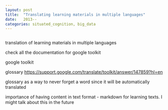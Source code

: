 ```yaml
---
layout: post
title:  "Translating learning materials in multiple languages"
date:   2013--
categories: situated_cognition, big_data
---
```


![]()

translation of learning materials in multiple languages

check all the documentation for google toolkit

google toolkit



glossary https://support.google.com/translate/toolkit/answer/147859?hl=en 

glossary as a way to never forget a word since it will be automatically translated

importance of having content in text format - markdown for learning texts. I might talk about this in the future